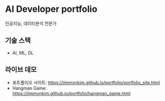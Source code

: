 # AI Developer portfolio
인공지능, 데이터분석 전문가

## 기술 스택
- AI, ML, DL

## 라이브 데모
- 포트폴리오 사이트: https://jimmynkim.github.io/portfolio/portfolio_site.html
- Hangman Game: https://jimmynkim.github.io/portfolio/hangman_game.html
